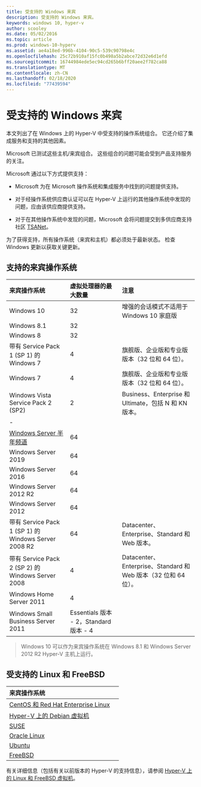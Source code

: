 ```yaml
---
title: 受支持的 Windows 来宾
description: 受支持的 Windows 来宾。
keywords: windows 10, hyper-v
author: scooley
ms.date: 05/02/2016
ms.topic: article
ms.prod: windows-10-hyperv
ms.assetid: ae4a18ed-996b-4104-90c5-539c90798e4c
ms.openlocfilehash: 25c72b910af15fc0b498a5b2abce72d32e6d1efd
ms.sourcegitcommit: 16744984ede5ec94cd265b6bff20aee2f782ca88
ms.translationtype: MT
ms.contentlocale: zh-CN
ms.lasthandoff: 02/18/2020
ms.locfileid: "77439594"
---
```

# <a name="supported-windows-guests"></a>受支持的 Windows 来宾

本文列出了在 Windows 上的 Hyper-V 中受支持的操作系统组合。  它还介绍了集成服务和支持的其他因素。

Microsoft 已测试这些主机/来宾组合。  这些组合的问题可能会受到产品支持服务的关注。

Microsoft 通过以下方式提供支持：

* Microsoft 为在 Microsoft 操作系统和集成服务中找到的问题提供支持。

* 对于经操作系统供应商认证可以在 Hyper-V 上运行的其他操作系统中发现的问题，应由该供应商提供支持。

* 对于在其他操作系统中发现的问题，Microsoft 会将问题提交到多供应商支持社区 [TSANet](http://www.tsanet.org/)。

为了获得支持，所有操作系统（来宾和主机）都必须处于最新状态。  检查 Windows 更新以获取关键更新。

## <a name="supported-guest-operating-systems"></a>支持的来宾操作系统

| 来宾操作系统 |  虚拟处理器的最大数量 | 注意 |
|:-----|:-----|:-----|
| Windows 10 | 32 |增强的会话模式不适用于 Windows 10 家庭版 |
| Windows 8.1 | 32 | |
| Windows 8 | 32 ||
| 带有 Service Pack 1 (SP 1) 的 Windows 7 | 4 | 旗舰版、企业版和专业版版本（32 位和 64 位）。 |
| Windows 7 | 4 | 旗舰版、企业版和专业版版本（32 位和 64 位）。 |
| Windows Vista Service Pack 2 (SP2) | 2 | Business、Enterprise 和 Ultimate，包括 N 和 KN 版本。 |
| - | | |
| [Windows Server 半年频道](https://docs.microsoft.com/windows-server/get-started/semi-annual-channel-overview) | 64 | |
| Windows Server 2019 | 64 | |
| Windows Server 2016 | 64 | |
| Windows Server 2012 R2 | 64 | |
| Windows Server 2012 | 64 | |
| 带有 Service Pack 1 (SP 1) 的 Windows Server 2008 R2 | 64 | Datacenter、Enterprise、Standard 和 Web 版本。 |
| 带有 Service Pack 2 (SP 2) 的 Windows Server 2008 | 4 | Datacenter、Enterprise、Standard 和 Web 版本（32 位和 64 位）。 |
| Windows Home Server 2011 | 4 | |
| Windows Small Business Server 2011 | Essentials 版本 - 2，Standard 版本 - 4 | |

> Windows 10 可以作为来宾操作系统在 Windows 8.1 和 Windows Server 2012 R2 Hyper-V 主机上运行。

## <a name="supported-linux-and-free-bsd"></a>受支持的 Linux 和 FreeBSD

| 来宾操作系统 |  |
|:-----|:------|
| [CentOS 和 Red Hat Enterprise Linux](https://docs.microsoft.com/windows-server/virtualization/hyper-v/Supported-CentOS-and-Red-Hat-Enterprise-Linux-virtual-machines-on-Hyper-V) | |
| [Hyper-V 上的 Debian 虚拟机](https://docs.microsoft.com/windows-server/virtualization/hyper-v/Supported-Debian-virtual-machines-on-Hyper-V) | |
| [SUSE](https://docs.microsoft.com/windows-server/virtualization/hyper-v/Supported-SUSE-virtual-machines-on-Hyper-V) | |
| [Oracle Linux](https://docs.microsoft.com/windows-server/virtualization/hyper-v/Supported-Oracle-Linux-virtual-machines-on-Hyper-V)  | |
| [Ubuntu](https://docs.microsoft.com/windows-server/virtualization/hyper-v/Supported-Ubuntu-virtual-machines-on-Hyper-V) | |
| [FreeBSD](https://docs.microsoft.com/windows-server/virtualization/hyper-v/Supported-FreeBSD-virtual-machines-on-Hyper-V) | |

有关详细信息（包括有关以前版本的 Hyper-V 的支持信息），请参阅 [Hyper-V 上的 Linux 和 FreeBSD 虚拟机](https://docs.microsoft.com/windows-server/virtualization/hyper-v/Supported-Linux-and-FreeBSD-virtual-machines-for-Hyper-V-on-Windows)。
